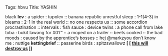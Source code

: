 Tags: hbvu
Title: YASHIN
  
black **lev** : a spider : tupolev :: banana republic unrestful sleep : 1-1(4-3) in bleams : 2-1 in the real world :: no one respects us :: some accordion procrastination :: intervals : fish sauce : device twins : a phone call from lake toba : bukit lawang for #01™ :: a moped on a trailer :: beets cooked :: the bad moods : caused by the apprentice’s bosses :: hej @markzyou don’t know me : nuttige **kettingbrief** :: passerine birds : spitzswallowz
**[ [ [this will destroy us](https://thiswilldestroyyou.bandcamp.com/) ]]**